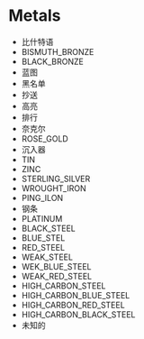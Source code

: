 # Metals

- 比什特语
- BISMUTH_BRONZE
- BLACK_BRONZE
- 蓝图
- 黑名单
- 抄送
- 高亮
- 排行
- 奈克尔
- ROSE_GOLD
- 沉入器
- TIN
- ZINC
- STERLING_SILVER
- WROUGHT_IRON
- PING_ILON
- 钢条
- PLATINUM
- BLACK_STEEL
- BLUE_STEL
- RED_STEEL
- WEAK_STEEL
- WEK_BLUE_STEEL
- WEAK_RED_STEEL
- HIGH_CARBON_STEEL
- HIGH_CARBON_BLUE_STEEL
- HIGH_CARBON_RED_STEEL
- HIGH_CARBON_BLACK_STEEL
- 未知的